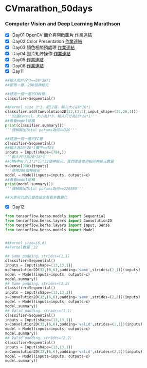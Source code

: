# CVmarathon_50days
### Computer Vision and Deep Learning Marathson




- [x] Day01 OpenCV 簡介與開啟圖片 [作業連結](https://github.com/a227799770055/CVmarathon_50days/blob/main/D1/Day01.ipynb)
- [x] Day02 Color Presentation [作業連結](https://github.com/a227799770055/CVmarathon_50days/blob/main/D2/Day002_change_color_space_HW.ipynb)
- [x] Day03 顏色相關預處理 [作業連結](https://github.com/a227799770055/CVmarathon_50days/blob/main/D3/Day003_color_spave_op_HW.ipynb)
- [x] Day04 圖片矩陣操作 [作業連結](https://github.com/a227799770055/CVmarathon_50days/blob/main/D4/Day004_geometric_transform_HW.ipynb)
- [x] Day05  [作業連結](https://github.com/a227799770055/CVmarathon_50days/blob/main/D5/Day005_draw_HW.ipynb)
- [x] Day06  [作業連結](https://github.com/a227799770055/CVmarathon_50days/blob/main/D6/Day006_affine_HW.ipynb)
- [x] Day11
```python
##輸入照片尺寸==28*28*1
##都用一層，288個神經元

##建造一個一層的CNN層
classifier=Sequential()

##Kernel size 3*3，用32張，輸入大小28*28*1
classifier.add(Convolution2D(32,(3,3),input_shape=(28,28,1)))
'''32張Kernel，大小為3*3，輸入尺寸為28*28*1'''
##看看model結構
print(classifier.summary())
'''理解輸出Total params為何==320'''

##建造一個一層的FC層
classifier=Sequential()
##輸入為28*28*1攤平==784
inputs = Input(shape=(784,))
'''輸入尺寸為28*28*1'''
##CNN中用了(3*3*1)*32個神經元，我們這邊也用相同神經元數量
x=Dense(288)(inputs)
'''使用288個神經元'''
model = Model(inputs=inputs, outputs=x)
##看看model結構
print(model.summary())
'''理解輸出Total params為何==226080'''

##大家可以自己變換設定看看參數變化
```
- [x] Day12
```python
from tensorflow.keras.models import Sequential
from tensorflow.keras.layers import Convolution2D
from tensorflow.keras.layers import Input, Dense
from tensorflow.keras.models import Model


##kernel size=(6,6)
##kernel數量：32

## Same padding、strides=(1,1)
classifier=Sequential()
inputs = Input(shape=(13,13,1))
x=Convolution2D(32,(6,6),padding='same',strides=(1,1))(inputs)
model = Model(inputs=inputs, outputs=x)
model.summary()
## Same padding、strides=(2,2)
classifier=Sequential()
inputs = Input(shape=(13,13,1))
x=Convolution2D(32,(6,6),padding='same',strides=(2,2))(inputs)
model = Model(inputs=inputs, outputs=x)
model.summary()
## Valid padding、strides=(1,1)
classifier=Sequential()
inputs = Input(shape=(13,13,1))
x=Convolution2D(32,(6,6),padding='valid',strides=(1,1))(inputs)
model = Model(inputs=inputs, outputs=x)
model.summary()
## Valid padding、strides=(2,2)
classifier=Sequential()
inputs = Input(shape=(13,13,1))
x=Convolution2D(32,(6,6),padding='valid',strides=(2,2))(inputs)
model = Model(inputs=inputs, outputs=x)
model.summary()
```















